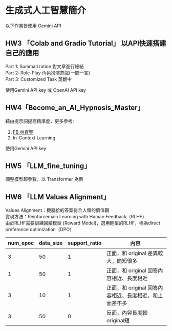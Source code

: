 # 生成式人工智慧簡介
以下作業皆使用 Gemini API

## HW3 「Colab and Gradio Tutorial」 以API快速搭建自己的應用 
Part 1: Summarization 對文章進行總結  
Part 2: Role-Play 角色扮演遊戲(一問一答)    
Part 3: Customized Task 英翻中  

使用Gemini API key 或 OpenAI API key  

## HW4「Become_an_AI_Hypnosis_Master」
藉由提示詞提高精準度，更多參考:
1. [FB 林育聖](https://www.facebook.com/moinwawa/posts/pfbid0VBRrBKjvF2eP2ED3jWNTCpfK227uKC1uD3ZHMN5JpuY3bYdkeVMnM2hNh8ywagvWl)
2. In-Context Learning  

使用Gemini API key

## HW5 「LLM_fine_tuning」
調整模型超參數，以 Transformer 為例

## HW6 「LLM Values Alignment」  
Values Alignment：機器給的答案符合人類的價值觀  
實現方法：Reinforcemain Learning with Human Feedback（RLHF）  
由於RLHF需要訓練回饋模型 (Reward Model)，選用輕型的RLHF，稱為direct preference optimization（DPO）  

| num_epoc | data_size | support_ratio | 內容 |
|------|------|--------|--------|
| 3 | 50 | 1 | 正面，和 original 差異較大，簡短很多 |
| 1 | 50 | 1 | 正面，和 original 回答內容相近、長度相近 |
| 3 | 10 | 1 | 正面，和 original 回答內容相近、長度相近，和上面差不多 |
| 3 | 50 | 0 | 反面，內容長度較 original短 |




